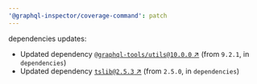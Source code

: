 ```yaml
---
'@graphql-inspector/coverage-command': patch
---
```

dependencies updates:
  - Updated dependency [`@graphql-tools/utils@10.0.0`
    ↗︎](https://www.npmjs.com/package/@graphql-tools/utils/v/10.0.0) (from `9.2.1`, in
    `dependencies`)
  - Updated dependency [`tslib@2.5.3` ↗︎](https://www.npmjs.com/package/tslib/v/2.5.3) (from
    `2.5.0`, in `dependencies`)

